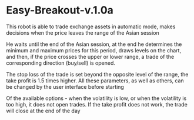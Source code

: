 # Easy-Breakout-v.1.0a

This robot is able to trade exchange assets in automatic mode, makes decisions when the price leaves the range of the Asian session

He waits until the end of the Asian session, at the end he determines the minimum and maximum prices for this period, 
draws levels on the chart, and then, if the price crosses the upper or lower range, a trade of the corresponding direction (buy/sell) is opened.

The stop loss of the trade is set beyond the opposite level of the range, the take profit is 1.5 times higher.
All these parameters, as well as others, can be changed by the user interface before starting

Of the available options - when the volatility is low, or when the volatility is too high, it does not open trades.
If the take profit does not work, the trade will close at the end of the day
